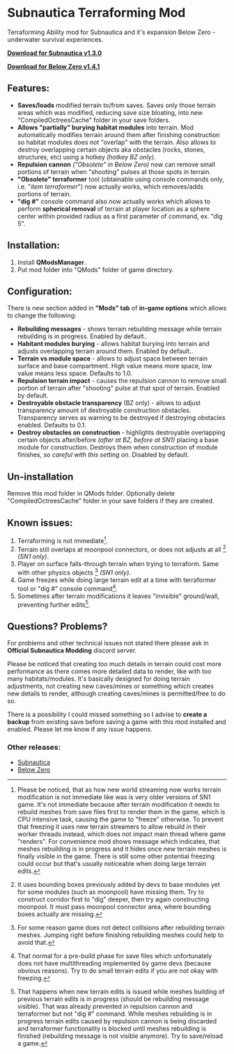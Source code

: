 # Subnautica Terraforming Mod
Terraforming Ability mod for Subnautica and it's expansion Below Zero - underwater survival experiences.

**[Download for Subnautica v1.3.0](https://github.com/repkins/subnautica-terraforming-mod/releases/download/S.1.3.0/Terraforming-SN-v130.zip)**

**[Download for Below Zero v1.4.1](https://github.com/repkins/subnautica-terraforming-mod/releases/download/v1.4.1/TerraformingBZ_v141.zip)**

## Features:
- **Saves/loads** modified terrain to/from saves. Saves only those terrain areas which was modified, reducing save size bloating, into new "CompiledOctreesCache" folder in your save folders.
- **Allows "partially" burying habitat modules** into terrain. Mod automatically modifies terrain around them after finishing construction so habitat modules does not "overlap" with the terrain. Also allows to destroy overlapping certain objects aka obstacles (rocks, stones, structures, etc) using a hotkey _(hotkey BZ only)_.
- **Repulsion cannon** *("Obsolete" in Below Zero)* now can remove small portions of terrain when "shooting" pulses at those spots in terrain.
- **"Obsolete" terraformer** tool (obtainable using console commands only, i.e. "*item terraformer*") now actually works, which removes/adds portions of terrain.
- **"dig #"** console command also now actually works which allows to perform **spherical removal** of terrain at player location as a sphere center within provided radius as a first parameter of command, ex. "dig 5".

## Installation:
1. Install **QModsManager**.
2. Put mod folder into "QMods" folder of game directory.

## Configuration:
There is new section added in **"Mods" tab** of **in-game options** which allows to change the following:
- **Rebuilding messages** - shows terrain rebuilding message while terrain rebuilding is in progress. Enabled by default..
- **Habitant modules burying** - allows habitat burying into terrain and adjusts overlapping terrain around them. Enabled by default..
- **Terrain vs module space** - allows to adjust space between terrain surface and base compartment. High value means more space, low value means less space. Defaults to 1.0.
- **Repulsion terrain impact** - causes the repulsion cannon to remove small portion of terrain after "shooting" pulse at that spot of terrain. Enabled by default.
- **Destroyable obstacle transparency** (BZ only) - allows to adjust transparency amount of destroyable construction obstacles. Transparency serves as warning to be destroyed if destroying obstacles enabled. Defaults to 0.1.
- **Destroy obstacles on construction** - highlights destroyable overlapping certain objects after/before *(after at BZ, before at SN1)* placing a base module for construction. Destroys them when construction of module finishes, so *careful with this setting on*. Disabled by default. 

## Un-installation
Remove this mod folder in QMods folder. Optionally delete "CompiledOctreesCache" folder in your save folders if they are created.

## Known issues:
1. Terraforming is not immediate[^immediate].
2. Terrain still overlaps at moonpool connectors, or does not adjusts at all [^overlaps] _(SN1 only)_.
3. Player on surface falls-through terrain when trying to terraform. Same with other physics objects [^falls] _(SN1 only)_.
4. Game freezes while doing large terrain edit at a time with terraformer tool or "dig #" console command[^freezes].
5. Sometimes after terrain modifications it leaves "invisible" ground/wall, preventing further edits[^invisible].

## Questions? Problems?
For problems and other technical issues not stated there please ask in **Official Subnautica Modding** discord server.

Please be noticed that creating too much details in terrain could cost more performance as there comes more detailed data to render, like with too many habitats/modules. It's basically designed for doing terrain adjustments, not creating new caves/mines or something which creates new details to render, although creating caves/mines is permitted/free to do so.

There is a possibility I could missed something so I advise to **create a backup** from existing save before saving a game with this mod installed and enabled. Please let me know if any issue happens.

### Other releases:
- [Subnautica](https://www.nexusmods.com/subnautica/mods/504?tab=files)
- [Below Zero](https://www.nexusmods.com/subnauticabelowzero/mods/128?tab=files)

[^immediate]: Please be noticed, that as how new world streaming now works terrain modification is not immediate like was is very older versions of SN1 game. It's not immediate because after terrain modification it needs to rebuild meshes from save files first to render them in the game, which is CPU intensive task, causing the game to "freeze" otherwise. To prevent that freezing it uses new terrain streamers to allow rebuild in their worker threads instead, which does not impact main thread where game "renders". For convenience mod shows message which indicates, that meshes rebuilding is in progress and it hides once new terrain meshes is finally visible in the game. There is still some other potential freezing could occur but that's usually noticeable when doing large terrain edits.

[^overlaps]: It uses bounding boxes previously added by devs to base modules yet for some modules (such as moonpool) have missing them. Try to construct corridor first to "dig" deeper, then try again constructing moonpool. It must pass moonpool connector area, where bounding boxes actually are missing.

[^falls]: For some reason game does not detect collisions after rebuilding terrain meshes. Jumping right before finishing rebuilding meshes could help to avoid that.

[^freezes]: That normal for a pre-build phase for save files which unfortunately does not have multithreading implemented by game devs (because obvious reasons). Try to do small terrain edits if you are not okay with freezing.

[^invisible]: That happens when new terrain edits is issued while meshes building of previous terrain edits is in progress (should be rebuilding message visible). That was already prevented in repulsion cannon and terraformer but not "dig #" command. While meshes rebuilding is in progress terrain edits caused by repulsion cannon is being discarded and terraformer functionality is blocked until meshes rebuilding is finished (rebuilding message is not visible anymore). Try to save/reload a game.
